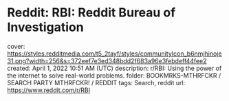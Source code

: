 # Reddit: RBI: Reddit Bureau of Investigation

cover: https://styles.redditmedia.com/t5_2tayf/styles/communityIcon_b6nmjhinoje31.png?width=256&s=372eef7e3ed348bdd2f683a96e3febdeff44fee2
created: April 1, 2022 10:51 AM (UTC)
description: r/RBI: Using the power of the internet to solve real-world problems.
folder: BOOKMRKS-MTHRFCKR / SEARCH PARTY MTHRFCKR! / REDDIT
tags: Search, reddit
url: https://www.reddit.com/r/RBI